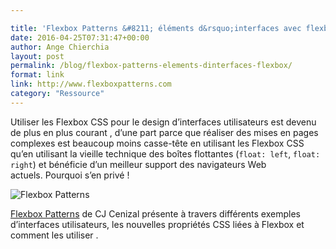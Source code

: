 ```yaml
---

title: 'Flexbox Patterns &#8211; éléments d&rsquo;interfaces avec flexbox'
date: 2016-04-25T07:31:47+00:00
author: Ange Chierchia
layout: post
permalink: /blog/flexbox-patterns-elements-dinterfaces-flexbox/
format: link
link: http://www.flexboxpatterns.com
category: "Ressource"
---
```

Utiliser les Flexbox CSS pour le design d&rsquo;interfaces utilisateurs est devenu de plus en plus courant , d&rsquo;une part parce que réaliser des mises en pages complexes est beaucoup moins casse-tête en utilisant les Flexbox CSS qu&rsquo;en utilisant la vieille technique des boîtes flottantes (`float: left`, `float: right`) et bénéficie d&rsquo;un meilleur support des navigateurs Web actuels. Pourquoi s&rsquo;en privé !

<img class="aligncenter" src="https://i0.wp.com/www.flexboxpatterns.com/images/box.png?resize=400%2C310" alt="Flexbox Patterns" data-recalc-dims="1" />

<a href="http://www.flexboxpatterns.com" target="_blank">Flexbox Patterns</a> de CJ Cenizal présente à travers différents exemples d&rsquo;interfaces utilisateurs, les nouvelles propriétés CSS liées à Flexbox et comment les utiliser .